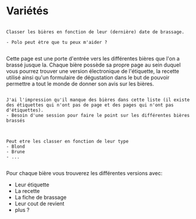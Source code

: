 # Variétés


```{warning}

Classer les bières en fonction de leur (dernière) date de brassage.

- Polo peut ètre que tu peux m'aider ?


```


Cette page est une porte d'entrée vers les différentes bières que l'on a brassé jusque la. Chaque bière possède sa propre page au sein duquel vous pourrez trouver une version électronique de l'étiquette, la recette utilisé ainsi qu'un formulaire de dégustation dans le but de pouvoir permettre a tout le monde de donner son avis sur les bières.

```{warning}

J'ai l'impression qu'il manque des bières dans cette liste (il existe des étiquettes qui n'ont pas de page et des pages qui n'ont pas d'étiquettes).
- Besoin d'une session pour faire le point sur les différentes bières brassés


```


```{note}

Peut etre les classer en fonction de leur type
- Blond
- Brune 
- ...


```

Pour chaque bière vous trouverez les différentes versions avec:
- Leur étiquette
- La recette
- La fiche de brassage
- Leur cout de revient
- plus ?


